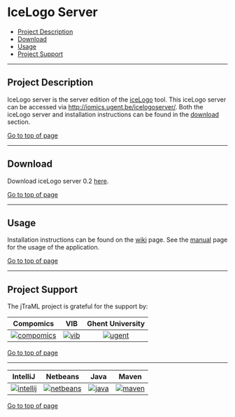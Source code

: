 # IceLogo Server

 * [Project Description](#project-description)
 * [Download](#download)
 * [Usage](#usage)
 * [Project Support](#project-support)

----

## Project Description

IceLogo server is the server edition of the [iceLogo](https://github.com/compomics/icelogo) tool. This iceLogo server can be accessed via http://iomics.ugent.be/icelogoserver/. 
Both the iceLogo server and installation instructions can be found in the [download](#download) section.

[Go to top of page](#icelogo-server)

----

## Download
Download iceLogo server 0.2 [here](http://genesis.ugent.be/uvpublicdata/icelogoserver/icelogoserver.war).

[Go to top of page](#icelogo-server)

----

## Usage
Installation instructions can be found on the [wiki](https://github.com/compomics/icelogoserver/wiki) page. See the [manual](http://iomics.ugent.be/icelogoserver/manual) page for the usage of the application.

[Go to top of page](#icelogo-server)

----

## Project Support

The jTraML project is grateful for the support by:

| Compomics | VIB | Ghent University|
|:--:|:--:|:--:|
| [![compomics](http://genesis.ugent.be/public_data/image/compomics.png)](http://www.compomics.com) | [![vib](http://genesis.ugent.be/public_data/image/vib.png)](http://www.vib.be) | [![ugent](http://genesis.ugent.be/public_data/image/ugent.png)](http://www.ugent.be/en) |

[Go to top of page](#icelogo-server)

----

| IntelliJ | Netbeans | Java | Maven |
|:--:|:--:|:--:|:--:|
| [![intellij](https://www.jetbrains.com/idea/docs/logo_intellij_idea.png)](https://www.jetbrains.com/idea/) | [![netbeans](https://netbeans.org/images_www/visual-guidelines/NB-logo-single.jpg)](https://netbeans.org/) | [![java](http://genesis.ugent.be/public_data/image/java.png)](http://java.com/en/) | [![maven](http://genesis.ugent.be/public_data/image/maven.png)](http://maven.apache.org/) |

[Go to top of page](#icelogo-server)
